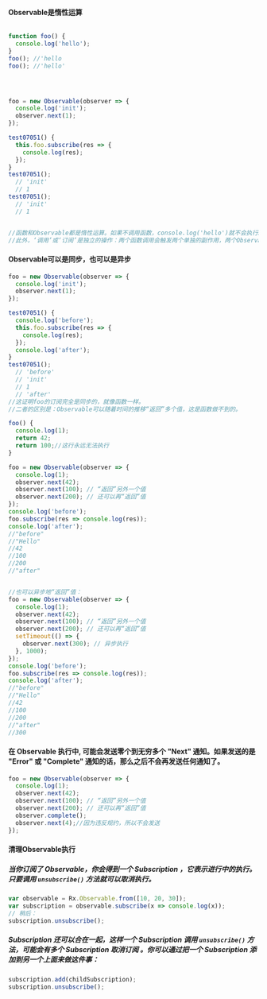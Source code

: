 #### Observable是惰性运算

```typescript

function foo() {
  console.log('hello');
}
foo(); //'hello
foo(); //'hello'




foo = new Observable(observer => {
  console.log('init');
  observer.next(1);
});

test07051() {
  this.foo.subscribe(res => {
    console.log(res);
  });
}
test07051();
  // 'init'
  // 1
test07051();
  // 'init'
  // 1


//函数和Observable都是惰性运算。如果不调用函数，console.log('hello')就不会执行。Observable也是如此，如果不subscribe,console.log('init')也不会执行。
//此外，‘调用’或‘订阅’是独立的操作：两个函数调用会触发两个单独的副作用，两个Observable订阅同样也是触发两个单独的副作用。EventEmitters 共享副作用并且无论是否存在订阅者都会尽早执行，Observables 与之相反，不会共享副作用并且是延迟执行。
```

#### Observable可以是同步，也可以是异步

```typescript
foo = new Observable(observer => {
  console.log('init');
  observer.next(1);
});

test07051() {
  console.log('before');
  this.foo.subscribe(res => {
    console.log(res);
  });
  console.log('after');
}
test07051();
  // 'before'
  // 'init'
  // 1
  // 'after'
//这证明foo的订阅完全是同步的，就像函数一样。
//二者的区别是：Observable可以随着时间的推移“返回”多个值，这是函数做不到的。

foo() {
  console.log(1);
  return 42;
  return 100;//这行永远无法执行
}

foo = new Observable(observer => {
  console.log(1);
  observer.next(42);
  observer.next(100); // “返回”另外一个值
  observer.next(200); // 还可以再“返回”值
});
console.log('before');
foo.subscribe(res => console.log(res));
console.log('after');
//"before"
//"Hello"
//42
//100
//200
//"after"


//也可以异步地“返回”值：
foo = new Observable(observer => {
  console.log(1);
  observer.next(42);
  observer.next(100); // “返回”另外一个值
  observer.next(200); // 还可以再“返回”值
  setTimeout(() => {
    observer.next(300); // 异步执行
  }, 1000);
});
console.log('before');
foo.subscribe(res => console.log(res));
console.log('after');
//"before"
//"Hello"
//42
//100
//200
//"after"
//300
```

#### 在 Observable 执行中, 可能会发送零个到无穷多个 "Next" 通知。如果发送的是 "Error" 或 "Complete" 通知的话，那么之后不会再发送任何通知了。

```typescript
foo = new Observable(observer => {
  console.log(1);
  observer.next(42);
  observer.next(100); // “返回”另外一个值
  observer.next(200); // 还可以再“返回”值
  observer.complete();
  observer.next(4);//因为违反规约，所以不会发送
});
```

#### 清理Observable执行

##### 当你订阅了 Observable，你会得到一个 Subscription ，它表示进行中的执行。只要调用 `unsubscribe()` 方法就可以取消执行。

```typescript
var observable = Rx.Observable.from([10, 20, 30]);
var subscription = observable.subscribe(x => console.log(x));
// 稍后：
subscription.unsubscribe();
```

##### Subscription 还可以合在一起，这样一个 Subscription 调用 `unsubscribe()` 方法，可能会有多个 Subscription 取消订阅 。你可以通过把一个 Subscription 添加到另一个上面来做这件事：

```typescript
subscription.add(childSubscription);
subscription.unsubscribe();
```

